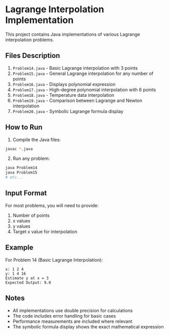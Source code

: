 # Lagrange Interpolation Implementation

This project contains Java implementations of various Lagrange interpolation problems.

## Files Description

1. `Problem14.java` - Basic Lagrange interpolation with 3 points
2. `Problem15.java` - General Lagrange interpolation for any number of points
3. `Problem16.java` - Displays polynomial expression
4. `Problem17.java` - High-degree polynomial interpolation with 6 points
5. `Problem18.java` - Temperature data interpolation
6. `Problem19.java` - Comparison between Lagrange and Newton interpolation
7. `Problem20.java` - Symbolic Lagrange formula display

## How to Run

1. Compile the Java files:
```bash
javac *.java
```

2. Run any problem:
```bash
java Problem14
java Problem15
# etc...
```

## Input Format

For most problems, you will need to provide:
1. Number of points
2. x values
3. y values
4. Target x value for interpolation

## Example

For Problem 14 (Basic Lagrange Interpolation):
```
x: 1 2 4
y: 1 4 16
Estimate y at x = 3
Expected Output: 9.0
```

## Notes

- All implementations use double precision for calculations
- The code includes error handling for basic cases
- Performance measurements are included where relevant
- The symbolic formula display shows the exact mathematical expression 